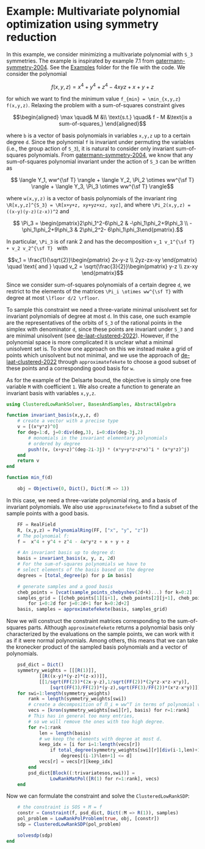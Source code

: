 # Example: Multivariate polynomial optimization using symmetry reduction
In this example, we consider minimizing a multivariate polynomial with ``S_3`` symmetries. The example is inspirated by example 7.1 from [gatermann-symmetry-2004](@cite). See the [Examples](https://github.com/nanleij/ClusteredLowRankSolver.jl/tree/main/examples) folder for the file with the code. We consider the polynomial
```math
f(x,y,z) = x^4 + y^4 + z^4 - 4xyz + x + y + z
```
for which we want to find the minimum value ``f_{min} = \min_{x,y,z} f(x,y,z)``. Relaxing the problem with a sum-of-squares constraint gives
```math
\begin{aligned}
    \max \quad& M &\\
    \text{s.t.} \quad& f - M &\text{is a sum-of-squares,}
\end{aligned}
```
where ``b`` is a vector of basis polynomials in variables ``x,y,z`` up to a certain degree ``d``.
Since the polynomial ``f`` is invariant under permuting the variables (i.e., the group action of ``S_3``), it is natural to consider only invariant sum-of-squares polynomials. From [gatermann-symmetry-2004](@cite), we know that any sum-of-squares polynomial invariant under the action of ``S_3`` can be written as
```math
    \langle Y_1, ww^{\sf T} \rangle + \langle Y_2, \Pi_2 \otimes ww^{\sf T} \rangle + \langle Y_3, \Pi_3 \otimes ww^{\sf T} \rangle
```
where ``w(x,y,z)`` is a vector of basis polynomials of the invariant ring ``\R[x,y,z]^{S_3} = \R[x+y+z, xy+yz+xz, xyz]``, and where ``\Pi_2(x,y,z) = ((x-y)(y-z)(z-x))^2`` and
```math
    \Pi_3 = \begin{pmatrix}2\phi_1^2-6\phi_2 & -\phi_1\phi_2+9\phi_3 \\ -\phi_1\phi_2+9\phi_3 & 2\phi_2^2- 6\phi_1\phi_3\end{pmatrix}.
```
In particular, ``\Pi_3`` is of rank 2 and has the decomposition ``v_1 v_1^{\sf T} + v_2 v_2^{\sf T} ``
with
```math
v_1 = \frac{1}{\sqrt{2}}\begin{pmatrix}
    2x-y-z \\
    2yz-zx-xy
\end{pmatrix} \quad \text{ and } \quad v_2 = \sqrt{\frac{3}{2}}\begin{pmatrix}
    y-z \\
    zx-xy
\end{pmatrix}
```
Since we consider sum-of-squares polynomials of a certain degree ``d``, we restrict to the elements of the matrices ``\Pi_i \otimes ww^{\sf T}`` with degree at most ``\lfloor d/2 \rfloor``.

To sample this constraint we need a three-variate minimal unisolvent set for invariant polynomials of degree at most ``d``. In this case, one such example are the representatives of the orbits of ``S_3`` of the rational points in the simplex with denominator ``d``, since these points are invariant under ``S_3`` and are minimal unisolvent (see [de-laat-clustered-2022](@cite)). However, if the polynomial space is more complicated it is unclear what a minimal unisolvent set is. To show one approach on this we instead make a grid of points which unisolvent but not minimal, and we use the approach of [de-laat-clustered-2022](@cite) through `approximatefekete` to choose a good subset of these points and a corresponding good basis for ``w``.

As for the example of the Delsarte bound, the objective is simply one free variable ``M`` with coefficient ``1``. We also create a function to generate an invariant basis with variables ``x,y,z``.
```julia
using ClusteredLowRankSolver, BasesAndSamples, AbstractAlgebra

function invariant_basis(x,y,z, d)
    # create a vector with a precise type
    v = [(x*y*z)^0]
    for deg=1:d, j=0:div(deg,3), i=0:div(deg-3j,2)
        # monomials in the invariant elementary polynomials
        # ordered by degree
        push!(v, (x+y+z)^(deg-2i-3j) * (x*y+y*z+z*x)^i * (x*y*z)^j)
    end
    return v
end

function min_f(d)

    obj = Objective(0, Dict(), Dict(:M => 1))
```
In this case, we need a three-variate polynomial ring, and a basis of invariant polynomials. We also use `approximatefekete` to find a subset of the sample points with a good basis.
```julia
    FF = RealField
    R, (x,y,z) = PolynomialRing(FF, ["x", "y", "z"])
    # The polynomial f:
    f =  x^4 + y^4 + z^4 - 4x*y*z + x + y + z

    # An invariant basis up to degree d:
    basis = invariant_basis(x, y, z, 2d)
    # For the sum-of-squares polynomials we have to
    # select elements of the basis based on the degree
    degrees = [total_degree(p) for p in basis]

    # generate samples and a good basis
    cheb_points = [vcat(sample_points_chebyshev(2d+k)...) for k=0:2]
    samples_grid = [[cheb_points[1][i+1], cheb_points[2][j+1], cheb_points[3][k+1]]
        for i=0:2d for j=0:2d+1 for k=0:2d+2]
    basis, samples = approximatefekete(basis, samples_grid)
```
Now we will construct the constraint matrices corresponding to the sum-of-squares parts. Although `approximatefekete` returns a polynomial basis only characterized by the evaluations on the sample points, we can work with it as if it were normal polynomials. Among others, this means that we can take the kronecker product of the sampled basis polynomials and a vector of polynomials.
```julia
    psd_dict = Dict()
    symmetry_weights = [[[R(1)]],
            [[R((x-y)*(y-z)*(z-x))]],
            [[1/sqrt(FF(2))*(2x-y-z),1/sqrt(FF(2))*(2y*z-x*z-x*y)],
                [sqrt(FF(3)/FF(2))*(y-z),sqrt(FF(3)/FF(2))*(x*z-x*y)]]]
    for swi=1:length(symmetry_weights)
        rank = length(symmetry_weights[swi])
        # create a decomposition of Π_i ⊗ ww^T in terms of polynomial vectors
        vecs = [kron(symmetry_weights[swi][r], basis) for r=1:rank]
        # This has in general too many entries,
        # so we will remove the ones with too high degree.
        for r=1:rank
            len = length(basis)
            # we keep the elements with degree at most d.
            keep_idx = [i for i=1:length(vecs[r])
                if total_degree(symmetry_weights[swi][r][div(i-1,len)+1]) +
                    degrees[(i-1)%len+1] <= d]
            vecs[r] = vecs[r][keep_idx]
        end
        psd_dict[Block((:trivariatesos,swi))] =
                LowRankMatPol([R(1) for r=1:rank], vecs)
    end
```
Now we can formulate the constraint and solve the `ClusteredLowRankSDP`:
```julia
    # the constraint is SOS + M = f
    constr = Constraint(f, psd_dict, Dict(:M => R(1)), samples)
    pol_problem = LowRankPolProblem(true, obj, [constr])
    sdp = ClusteredLowRankSDP(pol_problem)

    solvesdp(sdp)
end
```
